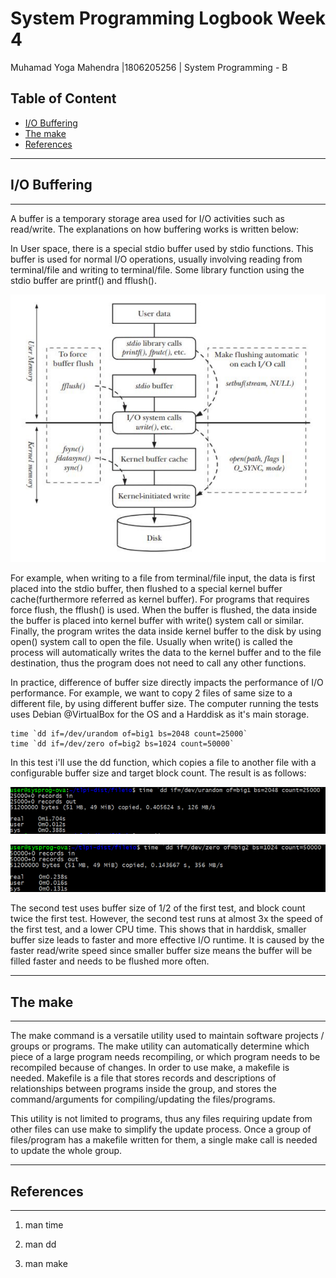 # System Programming Logbook Week  4

Muhamad Yoga Mahendra |1806205256 | System Programming - B

## Table of Content

- [I/O Buffering](#I/O-Buffering)
- [The make](#The-make)
- [References](#References)

_________________________________________________________________________________________________________________________________________________________________________

## I/O Buffering

_____

A buffer is a temporary storage area used for I/O activities such as read/write. The explanations on how buffering works is written below:

In User space, there is a special stdio buffer used by stdio functions. This buffer is used for normal I/O operations, usually involving reading from terminal/file and writing to terminal/file. Some library function using the stdio buffer are printf() and fflush(). 

![buffer diagram](https://github.com/aceyoga/Sysprog-Log/blob/master/week-6/buffering1.png)

For example, when writing to a file from terminal/file input, the data is first placed into the stdio buffer, then flushed to a special kernel buffer cache(furthermore referred as kernel buffer). For programs that requires force flush, the fflush() is used. When the buffer is flushed, the data inside the buffer is placed into kernel buffer with write() system call or similar. Finally, the program writes the data inside kernel buffer to the disk by using open() system call to open the file. Usually when write() is called the process will automatically writes the data to the kernel buffer and to the file destination, thus the program does not need to call any other functions.

In practice, difference of buffer size directly impacts the performance of I/O performance. For example, we want to copy 2 files of same size to a different file, by using different buffer size. The computer running the tests uses Debian @VirtualBox for the OS and a Harddisk as it's main storage. 

```
time `dd if=/dev/urandom of=big1 bs=2048 count=25000`
time `dd if=/dev/zero of=big2 bs=1024 count=50000` 
```

In this test i'll use the dd function, which copies a file to another file with a configurable buffer size and target block count. The result is as follows:

![buffer test 1](https://github.com/aceyoga/Sysprog-Log/blob/master/week-6/buffering2.png)

![buffer test 2](https://github.com/aceyoga/Sysprog-Log/blob/master/week-6/buffering3.png)

The second test uses buffer size of 1/2 of the first test, and block count twice the first test. However, the second test runs at almost 3x the speed of the first test, and a lower CPU time. This shows that in harddisk, smaller buffer size leads to faster and more effective I/O runtime. It is caused by the faster read/write speed since smaller buffer size means the buffer will be filled faster and needs to be flushed more often.



_____

## The make

_____

The make command is a versatile utility used to maintain software projects / groups or programs. The make utility can automatically determine which piece of a large program needs recompiling, or which program needs to be recompiled because of changes. In order to use make, a makefile is needed. Makefile is a file that stores records and descriptions of relationships between programs inside the group, and stores the command/arguments for compiling/updating the files/programs.

This utility is not limited to programs, thus any files requiring update from other files can use make to simplify the update process. Once a group of files/program has a makefile written for them, a single make call is needed to update the whole group. 

_____

## References

_____

1. man time

2. man dd

3. man make

